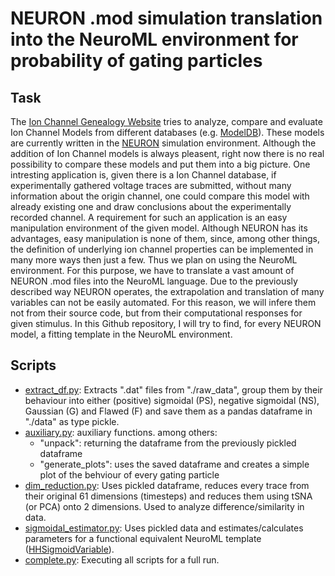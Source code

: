 # NEURON .mod simulation translation into the NeuroML environment for probability of gating particles

## Task
The [Ion Channel Genealogy Website](https://icg.neurotheory.ox.ac.uk/) tries to analyze, compare and evaluate Ion Channel Models from different databases (e.g. [ModelDB](https://senselab.med.yale.edu/modeldb/)). These models are currently written in the [NEURON](https://www.neuron.yale.edu/neuron/) simulation environment. Although the addition of Ion Channel models is always pleasent, right now there is no real possibility to compare these models and put them into a big picture. One intresting application is, given there is a Ion Channel database, if experimentally gathered voltage traces are submitted, without many information about the origin channel, one could compare this model with already existing one and draw conclusions about the experimentally recorded channel. A requirement for such an application is an easy manipulation environment of the given model. Although NEURON has its advantages, easy manipulation is none of them, since, among other things, the definition of underlying ion channel properties can be implemented in many more ways then just a few. Thus we plan on using the NeuroML environment. For this purpose, we have to translate a vast amount of NEURON .mod files into the NeuroML language. Due to the previously described way NEURON operates, the extrapolation and translation of many variables can not be easily automated. For this reason, we will infere them not from their source code, but from their computational responses for given stimulus.
In this Github repository, I will try to find, for every NEURON model, a fitting template in the NeuroML environment.

## Scripts
* [extract_df.py](): Extracts ".dat" files from "./raw_data", group them by their behaviour into either (positive) sigmoidal (PS), negative sigmoidal (NS), Gaussian (G) and Flawed (F) and save them as a pandas dataframe in "./data" as type pickle.
* [auxiliary.py](): auxiliary functions. among others:
  * "unpack": returning the dataframe from the previously pickled dataframe
  * "generate_plots": uses the saved dataframe and creates a simple plot of the behviour of every gating particle
* [dim_reduction.py](): Uses pickled dataframe, reduces every trace from their original 61 dimensions (timesteps) and reduces them using tSNA (or PCA) onto 2 dimensions. Used to analyze difference/similarity in data.
* [sigmoidal_estimator.py](): Uses pickled data and estimates/calculates parameters for a functional equivalent NeuroML template ([HHSigmoidVariable](https://www.neuroml.org/NeuroML2CoreTypes/Channels.html#HHSigmoidVariable)).
* [complete.py](): Executing all scripts for a full run.
